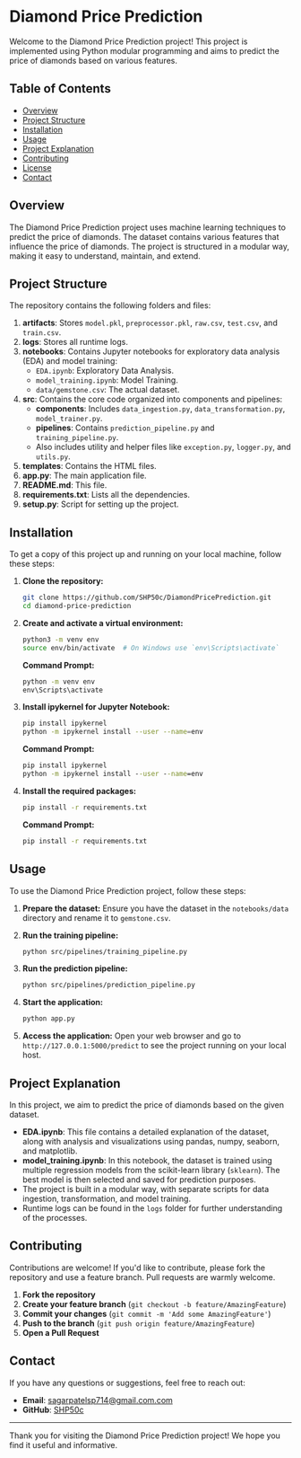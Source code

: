 # Diamond Price Prediction

Welcome to the Diamond Price Prediction project! This project is implemented using Python modular programming and aims to predict the price of diamonds based on various features.

## Table of Contents
- [Overview](#overview)
- [Project Structure](#project-structure)
- [Installation](#installation)
- [Usage](#usage)
- [Project Explanation](#project-explanation)
- [Contributing](#contributing)
- [License](#license)
- [Contact](#contact)

## Overview
The Diamond Price Prediction project uses machine learning techniques to predict the price of diamonds. The dataset contains various features that influence the price of diamonds. The project is structured in a modular way, making it easy to understand, maintain, and extend.

## Project Structure
The repository contains the following folders and files:
1. **artifacts**: Stores `model.pkl`, `preprocessor.pkl`, `raw.csv`, `test.csv`, and `train.csv`.
2. **logs**: Stores all runtime logs.
3. **notebooks**: Contains Jupyter notebooks for exploratory data analysis (EDA) and model training:
   - `EDA.ipynb`: Exploratory Data Analysis.
   - `model_training.ipynb`: Model Training.
   - `data/gemstone.csv`: The actual dataset.
4. **src**: Contains the core code organized into components and pipelines:
   - **components**: Includes `data_ingestion.py`, `data_transformation.py`, `model_trainer.py`.
   - **pipelines**: Contains `prediction_pipeline.py` and `training_pipeline.py`.
   - Also includes utility and helper files like `exception.py`, `logger.py`, and `utils.py`.
5. **templates**: Contains the HTML files.
6. **app.py**: The main application file.
7. **README.md**: This file.
8. **requirements.txt**: Lists all the dependencies.
9. **setup.py**: Script for setting up the project.

## Installation
To get a copy of this project up and running on your local machine, follow these steps:

1. **Clone the repository:**
    ```bash
    git clone https://github.com/SHP50c/DiamondPricePrediction.git
    cd diamond-price-prediction
    ```

2. **Create and activate a virtual environment:**
    ```bash
    python3 -m venv env
    source env/bin/activate  # On Windows use `env\Scripts\activate`
    ```

    **Command Prompt:**
    ```cmd
    python -m venv env
    env\Scripts\activate
    ```

3. **Install ipykernel for Jupyter Notebook:**
    ```bash
    pip install ipykernel
    python -m ipykernel install --user --name=env
    ```

    **Command Prompt:**
    ```cmd
    pip install ipykernel
    python -m ipykernel install --user --name=env
    ```

4. **Install the required packages:**
    ```bash
    pip install -r requirements.txt
    ```

    **Command Prompt:**
    ```cmd
    pip install -r requirements.txt
    ```

## Usage
To use the Diamond Price Prediction project, follow these steps:

1. **Prepare the dataset:**
   Ensure you have the dataset in the `notebooks/data` directory and rename it to `gemstone.csv`.

2. **Run the training pipeline:**
    ```bash
    python src/pipelines/training_pipeline.py
    ```

3. **Run the prediction pipeline:**
    ```bash
    python src/pipelines/prediction_pipeline.py
    ```

4. **Start the application:**
    ```bash
    python app.py
    ```

5. **Access the application:**
   Open your web browser and go to `http://127.0.0.1:5000/predict` to see the project running on your local host.

## Project Explanation
In this project, we aim to predict the price of diamonds based on the given dataset. 

- **EDA.ipynb**: This file contains a detailed explanation of the dataset, along with analysis and visualizations using pandas, numpy, seaborn, and matplotlib. 
- **model_training.ipynb**: In this notebook, the dataset is trained using multiple regression models from the scikit-learn library (`sklearn`). The best model is then selected and saved for prediction purposes.
- The project is built in a modular way, with separate scripts for data ingestion, transformation, and model training.
- Runtime logs can be found in the `logs` folder for further understanding of the processes.

## Contributing
Contributions are welcome! If you'd like to contribute, please fork the repository and use a feature branch. Pull requests are warmly welcome.

1. **Fork the repository**
2. **Create your feature branch** (`git checkout -b feature/AmazingFeature`)
3. **Commit your changes** (`git commit -m 'Add some AmazingFeature'`)
4. **Push to the branch** (`git push origin feature/AmazingFeature`)
5. **Open a Pull Request**

## Contact
If you have any questions or suggestions, feel free to reach out:

- **Email**: sagarpatelsp714@gmail.com.com
- **GitHub**: [SHP50c](https://github.com/SHP50c)

---

Thank you for visiting the Diamond Price Prediction project! We hope you find it useful and informative.
